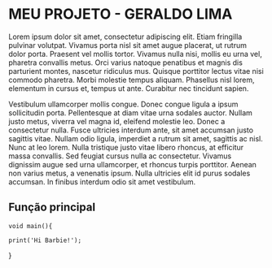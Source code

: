 
# MEU PROJETO - GERALDO LIMA

Lorem ipsum dolor sit amet, consectetur adipiscing elit. Etiam fringilla pulvinar volutpat. Vivamus porta nisl sit amet augue placerat, ut rutrum dolor porta. Praesent vel mollis tortor. Vivamus nulla nisi, mollis eu urna vel, pharetra convallis metus. Orci varius natoque penatibus et magnis dis parturient montes, nascetur ridiculus mus. Quisque porttitor lectus vitae nisi commodo pharetra. Morbi molestie tempus aliquam. Phasellus nisl lorem, elementum in cursus et, tempus ut ante. Curabitur nec tincidunt sapien.

Vestibulum ullamcorper mollis congue. Donec congue ligula a ipsum sollicitudin porta. Pellentesque at diam vitae urna sodales auctor. Nullam justo metus, viverra vel magna id, eleifend molestie leo. Donec a consectetur nulla. Fusce ultricies interdum ante, sit amet accumsan justo sagittis vitae. Nullam odio ligula, imperdiet a rutrum sit amet, sagittis ac nisl. Nunc at leo lorem. Nulla tristique justo vitae libero rhoncus, at efficitur massa convallis. Sed feugiat cursus nulla ac consectetur. Vivamus dignissim augue sed urna ullamcorper, et rhoncus turpis porttitor. Aenean non varius metus, a venenatis ipsum. Nulla ultricies elit id purus sodales accumsan. In finibus interdum odio sit amet vestibulum.



## Função principal

    void main(){

    print('Hi Barbie!');
}

